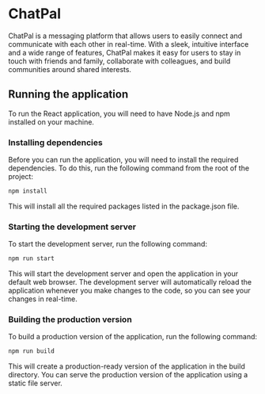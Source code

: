 # ChatPal

ChatPal is a messaging platform that allows users to easily connect and communicate with each other in real-time. With a sleek, intuitive interface and a wide range of features, ChatPal makes it easy for users to stay in touch with friends and family, collaborate with colleagues, and build communities around shared interests.

## Running the application

To run the React application, you will need to have Node.js and npm installed on your machine.

### Installing dependencies

Before you can run the application, you will need to install the required dependencies. To do this, run the following command from the root of the project:

```bash
npm install
```

This will install all the required packages listed in the package.json file.

### Starting the development server

To start the development server, run the following command:

```bash
npm run start
```

This will start the development server and open the application in your default web browser. The development server will automatically reload the application whenever you make changes to the code, so you can see your changes in real-time.

### Building the production version

To build a production version of the application, run the following command:

```bash
npm run build
```

This will create a production-ready version of the application in the build directory. You can serve the production version of the application using a static file server.
